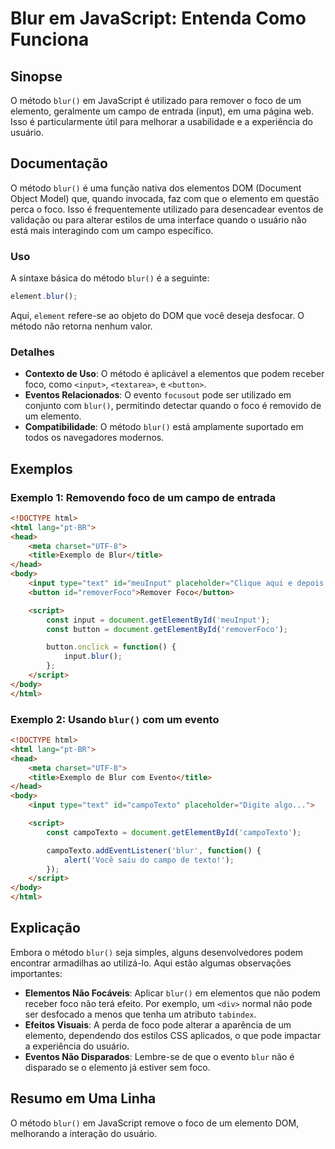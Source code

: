 <!--
Meta Description: # Blur em JavaScript: Entenda Como Funciona ## Sinopse O método `blur()` em JavaScript é utilizado para remover o foco de um elemento, geralmente um c...
Meta Keywords: blur, foco, método, que, não
-->

# Blur em JavaScript: Entenda Como Funciona

## Sinopse
O método `blur()` em JavaScript é utilizado para remover o foco de um elemento, geralmente um campo de entrada (input), em uma página web. Isso é particularmente útil para melhorar a usabilidade e a experiência do usuário.

## Documentação
O método `blur()` é uma função nativa dos elementos DOM (Document Object Model) que, quando invocada, faz com que o elemento em questão perca o foco. Isso é frequentemente utilizado para desencadear eventos de validação ou para alterar estilos de uma interface quando o usuário não está mais interagindo com um campo específico.

### Uso
A sintaxe básica do método `blur()` é a seguinte:

```javascript
element.blur();
```

Aqui, `element` refere-se ao objeto do DOM que você deseja desfocar. O método não retorna nenhum valor.

### Detalhes
- **Contexto de Uso**: O método é aplicável a elementos que podem receber foco, como `<input>`, `<textarea>`, e `<button>`.
- **Eventos Relacionados**: O evento `focusout` pode ser utilizado em conjunto com `blur()`, permitindo detectar quando o foco é removido de um elemento.
- **Compatibilidade**: O método `blur()` está amplamente suportado em todos os navegadores modernos.

## Exemplos

### Exemplo 1: Removendo foco de um campo de entrada

```html
<!DOCTYPE html>
<html lang="pt-BR">
<head>
    <meta charset="UTF-8">
    <title>Exemplo de Blur</title>
</head>
<body>
    <input type="text" id="meuInput" placeholder="Clique aqui e depois saia">
    <button id="removerFoco">Remover Foco</button>

    <script>
        const input = document.getElementById('meuInput');
        const button = document.getElementById('removerFoco');

        button.onclick = function() {
            input.blur();
        };
    </script>
</body>
</html>
```

### Exemplo 2: Usando `blur()` com um evento

```html
<!DOCTYPE html>
<html lang="pt-BR">
<head>
    <meta charset="UTF-8">
    <title>Exemplo de Blur com Evento</title>
</head>
<body>
    <input type="text" id="campoTexto" placeholder="Digite algo...">

    <script>
        const campoTexto = document.getElementById('campoTexto');

        campoTexto.addEventListener('blur', function() {
            alert('Você saiu do campo de texto!');
        });
    </script>
</body>
</html>
```

## Explicação
Embora o método `blur()` seja simples, alguns desenvolvedores podem encontrar armadilhas ao utilizá-lo. Aqui estão algumas observações importantes:

- **Elementos Não Focáveis**: Aplicar `blur()` em elementos que não podem receber foco não terá efeito. Por exemplo, um `<div>` normal não pode ser desfocado a menos que tenha um atributo `tabindex`.
- **Efeitos Visuais**: A perda de foco pode alterar a aparência de um elemento, dependendo dos estilos CSS aplicados, o que pode impactar a experiência do usuário.
- **Eventos Não Disparados**: Lembre-se de que o evento `blur` não é disparado se o elemento já estiver sem foco.

## Resumo em Uma Linha
O método `blur()` em JavaScript remove o foco de um elemento DOM, melhorando a interação do usuário.